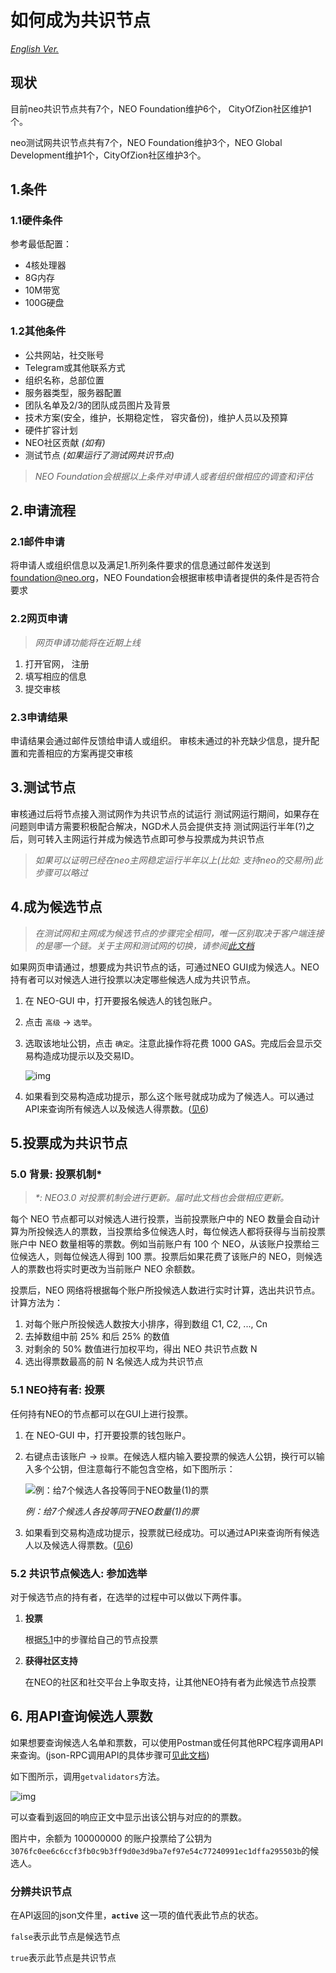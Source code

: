 # 如何成为共识节点
*[English Ver.](How%20To%20Become%20A%20Consensus%20Node.md)*

## 现状
目前neo共识节点共有7个，NEO Foundation维护6个， CityOfZion社区维护1个。

neo测试网共识节点共有7个，NEO Foundation维护3个，NEO Global Development维护1个，CityOfZion社区维护3个。

## 1.条件

### 1.1硬件条件

参考最低配置：

- 4核处理器
- 8G内存
- 10M带宽
- 100G硬盘

### 1.2其他条件
* 公共网站，社交账号
* Telegram或其他联系方式
* 组织名称，总部位置
* 服务器类型，服务器配置
* 团队名单及2/3的团队成员图片及背景
* 技术方案(安全，维护，长期稳定性， 容灾备份)，维护人员以及预算
* 硬件扩容计划
* NEO社区贡献 *(如有)*
* 测试节点 *(如果运行了测试网共识节点)*
> *NEO Foundation会根据以上条件对申请人或者组织做相应的调查和评估*

## 2.申请流程

### 2.1邮件申请
将申请人或组织信息以及满足1.所列条件要求的信息通过邮件发送到 foundation@neo.org，NEO Foundation会根据审核申请者提供的条件是否符合要求

### 2.2网页申请
> *网页申请功能将在近期上线*

1. 打开官网， 注册
2. 填写相应的信息
3. 提交审核

### 2.3申请结果

申请结果会通过邮件反馈给申请人或组织。
审核未通过的补充缺少信息，提升配置和完善相应的方案再提交审核

## 3.测试节点

审核通过后将节点接入测试网作为共识节点的试运行
测试网运行期间，如果存在问题则申请方需要积极配合解决，NGD术人员会提供支持
测试网运行半年(?)之后，则可转入主网运行并成为候选节点即可参与投票成为共识节点
> *如果可以证明已经在neo主网稳定运行半年以上(比如: 支持neo的交易所)此步骤可以略过*


## 4.成为候选节点 

> *在测试网和主网成为候选节点的步骤完全相同，唯一区别取决于客户端连接的是哪一个链。关于主网和测试网的切换，请参阅[此文档](http://docs.neo.org/zh-cn/network/testnet.html)*

如果网页申请通过，想要成为共识节点的话，可通过NEO GUI成为候选人。NEO持有者可以对候选人进行投票以决定哪些候选人成为共识节点。

1. 在 NEO-GUI 中，打开要报名候选人的钱包账户。

2. 点击 `高级` -> `选举`。

3. 选取该地址公钥，点击 `确定`。注意此操作将花费 1000 GAS。完成后会显示交易构造成功提示以及交易ID。

   ![img](img/candidate.png)

4. 如果看到交易构造成功提示，那么这个账号就成功成为了候选人。可以通过API来查询所有候选人以及候选人得票数。([见6](如何成为共识节点.md#6-用api查询候选人票数))


## 5.投票成为共识节点

### 5.0 背景: 投票机制\*

> *\*: NEO3.0 对投票机制会进行更新。届时此文档也会做相应更新。*

每个 NEO 节点都可以对候选人进行投票，当前投票账户中的 NEO 数量会自动计算为所投候选人的票数，当投票给多位候选人时，每位候选人都将获得与当前投票账户中 NEO 数量相等的票数。例如当前账户有 100 个 NEO，从该账户投票给三位候选人，则每位候选人得到 100 票。投票后如果花费了该账户的 NEO，则候选人的票数也将实时更改为当前账户 NEO 余额数。

投票后，NEO 网络将根据每个账户所投候选人数进行实时计算，选出共识节点。计算方法为：

1. 对每个账户所投候选人数按大小排序，得到数组 C1, C2, ..., Cn
2. 去掉数组中前 25% 和后 25% 的数值
3. 对剩余的 50% 数值进行加权平均，得出 NEO 共识节点数 N
4. 选出得票数最高的前 N 名候选人成为共识节点

### 5.1 NEO持有者: 投票

任何持有NEO的节点都可以在GUI上进行投票。

1. 在 NEO-GUI 中，打开要投票的钱包账户。

2. 右键点击该账户 -> `投票`。在候选人框内输入要投票的候选人公钥，换行可以输入多个公钥，但注意每行不能包含空格，如下图所示：

   ![例：给7个候选人各投等同于NEO数量(1)的票](img/votemulti.png)

   *例：给7个候选人各投等同于NEO数量(1)的票*

3. 如果看到交易构造成功提示，投票就已经成功。可以通过API来查询所有候选人以及候选人得票数。([见6](如何成为共识节点.md#6-用api查询候选人票数))

### 5.2 共识节点候选人: 参加选举

对于候选节点的持有者，在选举的过程中可以做以下两件事。

1. **投票**

   根据[5.1](如何成为共识节点.md#51-neo持有者-投票)中的步骤给自己的节点投票

2. **获得社区支持**

   在NEO的社区和社交平台上争取支持，让其他NEO持有者为此候选节点投票

## 6. 用API查询候选人票数

如果想要查询候选人名单和票数，可以使用Postman或任何其他RPC程序调用API来查询。(json-RPC调用API的具体步骤可[见此文档](使用RPC调用NEO%20API.md))

如下图所示，调用`getvalidators`方法。

![img](img/getvalidator2.png)

可以查看到返回的响应正文中显示出该公钥与对应的的票数。

图片中，余额为 100000000 的账户投票给了公钥为`3076fc0ee6c6ccf3fb0c9b3ff9d0e3d9ba7ef97e54c77240991ec1dffa295503b`的候选人。

### 分辨共识节点

在API返回的json文件里，**`active`** 这一项的值代表此节点的状态。

`false`表示此节点是候选节点

`true`表示此节点是共识节点
